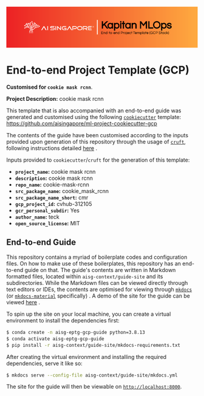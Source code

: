 ![AI Singapore's Kapitan MLOps EPTG (GCP) Banner](./assets/images/kapitan-mlops-eptg-gcp-banner.png)

# End-to-end Project Template (GCP)

__Customised for `cookie mask rcnn`__.

__Project Description:__ cookie mask rcnn

This template that is also accompanied with an end-to-end guide was
generated and customised using the
following
[`cookiecutter`](https://cookiecutter.readthedocs.io/en/stable/)
template:
https://github.com/aisingapore/ml-project-cookiecutter-gcp

The contents of the guide have been customised
according to the inputs provided upon generation of this repository
through the usage of [`cruft`](https://cruft.github.io/cruft/),
following instructions detailed
[here](https://github.com/aisingapore/ml-project-cookiecutter-gcp/blob/master/README.md)
.

Inputs provided to `cookiecutter`/`cruft` for the generation of this
template:

- __`project_name`:__ cookie mask rcnn
- __`description`:__ cookie mask rcnn
- __`repo_name`:__ cookie-mask-rcnn
- __`src_package_name`:__ cookie_mask_rcnn
- __`src_package_name_short`:__ cmr
- __`gcp_project_id`:__ cvhub-312105
- __`gcr_personal_subdir`:__ Yes
- __`author_name`:__ teck
- __`open_source_license`:__ MIT

## End-to-end Guide

This repository contains a myriad of boilerplate codes and configuration
files. On how to make use of these boilerplates, this repository
has an end-to-end guide on that.
The guide's contents are written in Markdown formatted files, located
within `aisg-context/guide-site` and its subdirectories. While the
Markdown files can be viewed directly through text editors or IDEs,
the contents are optimised for viewing through
[`mkdocs`](https://www.mkdocs.org) (or
[`mkdocs-material`](https://squidfunk.github.io/mkdocs-material)
specifically)
.
A demo of the site for the guide can be viewed
[here](https://aisingapore.github.io/ml-project-cookiecutter-gcp)
.

To spin up the site on your local machine, you can create a virtual
environment to install the dependencies first:

```bash
$ conda create -n aisg-eptg-gcp-guide python=3.8.13
$ conda activate aisg-eptg-gcp-guide
$ pip install -r aisg-context/guide-site/mkdocs-requirements.txt
```

After creating the virtual environment and installing the required
dependencies, serve it like so:

```bash
$ mkdocs serve --config-file aisg-context/guide-site/mkdocs.yml
```

The site for the guide will then be viewable on
[`http://localhost:8000`](http://localhost:8000).
